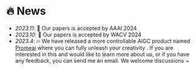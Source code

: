 # 🔥 News
- *2023.11*: 🎉 Our papers is accepted by AAAI 2024
- *2023.10*: 🎉 Our papers is accepted by WACV 2024
- *2023.4*: 🔥 We have released a more controllable AIGC product named [Promeai]('www.promeai.com')  where you can fully unleash your creativity . If you are interested in this and would like to learn more about us, or if you have any feedback, you can send me an email. We welcome discussions ~

